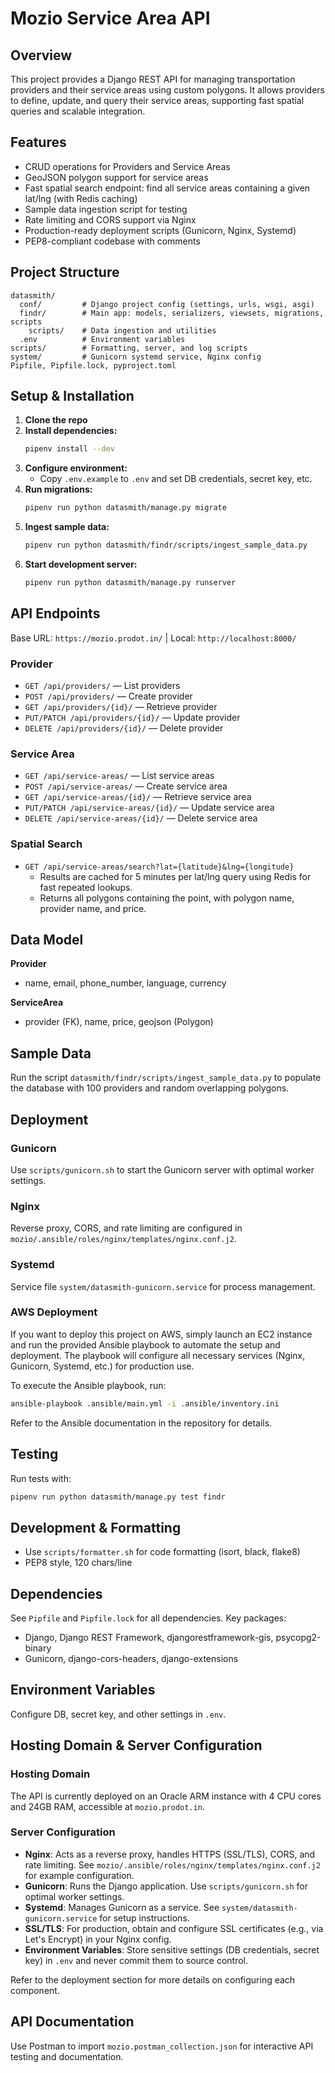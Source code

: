 
# Mozio Service Area API

## Overview
This project provides a Django REST API for managing transportation providers and their service areas using custom polygons. It allows providers to define, update, and query their service areas, supporting fast spatial queries and scalable integration.

## Features
- CRUD operations for Providers and Service Areas
- GeoJSON polygon support for service areas
- Fast spatial search endpoint: find all service areas containing a given lat/lng (with Redis caching)
- Sample data ingestion script for testing
- Rate limiting and CORS support via Nginx
- Production-ready deployment scripts (Gunicorn, Nginx, Systemd)
- PEP8-compliant codebase with comments

## Project Structure
```
datasmith/
  conf/         # Django project config (settings, urls, wsgi, asgi)
  findr/        # Main app: models, serializers, viewsets, migrations, scripts
    scripts/    # Data ingestion and utilities
  .env          # Environment variables
scripts/        # Formatting, server, and log scripts
system/         # Gunicorn systemd service, Nginx config
Pipfile, Pipfile.lock, pyproject.toml
```

## Setup & Installation
1. **Clone the repo**
2. **Install dependencies:**
   ```bash
   pipenv install --dev
   ```
3. **Configure environment:**
   - Copy `.env.example` to `.env` and set DB credentials, secret key, etc.
4. **Run migrations:**
   ```bash
   pipenv run python datasmith/manage.py migrate
   ```
5. **Ingest sample data:**
   ```bash
   pipenv run python datasmith/findr/scripts/ingest_sample_data.py
   ```
6. **Start development server:**
   ```bash
   pipenv run python datasmith/manage.py runserver
   ```

## API Endpoints
Base URL: `https://mozio.prodot.in/` | Local: `http://localhost:8000/`

### Provider
- `GET /api/providers/` — List providers
- `POST /api/providers/` — Create provider
- `GET /api/providers/{id}/` — Retrieve provider
- `PUT/PATCH /api/providers/{id}/` — Update provider
- `DELETE /api/providers/{id}/` — Delete provider

### Service Area
- `GET /api/service-areas/` — List service areas
- `POST /api/service-areas/` — Create service area
- `GET /api/service-areas/{id}/` — Retrieve service area
- `PUT/PATCH /api/service-areas/{id}/` — Update service area
- `DELETE /api/service-areas/{id}/` — Delete service area

### Spatial Search
- `GET /api/service-areas/search?lat={latitude}&lng={longitude}`
  - Results are cached for 5 minutes per lat/lng query using Redis for fast repeated lookups.
  - Returns all polygons containing the point, with polygon name, provider name, and price.

## Data Model
**Provider**
- name, email, phone_number, language, currency

**ServiceArea**
- provider (FK), name, price, geojson (Polygon)

## Sample Data
Run the script `datasmith/findr/scripts/ingest_sample_data.py` to populate the database with 100 providers and random overlapping polygons.

## Deployment

### Gunicorn
Use `scripts/gunicorn.sh` to start the Gunicorn server with optimal worker settings.

### Nginx
Reverse proxy, CORS, and rate limiting are configured in `mozio/.ansible/roles/nginx/templates/nginx.conf.j2`.

### Systemd
Service file `system/datasmith-gunicorn.service` for process management.

### AWS Deployment
If you want to deploy this project on AWS, simply launch an EC2 instance and run the provided Ansible playbook to automate the setup and deployment. The playbook will configure all necessary services (Nginx, Gunicorn, Systemd, etc.) for production use.

To execute the Ansible playbook, run:
```bash
ansible-playbook .ansible/main.yml -i .ansible/inventory.ini
```
Refer to the Ansible documentation in the repository for details.

## Testing
Run tests with:
```bash
pipenv run python datasmith/manage.py test findr
```

## Development & Formatting
- Use `scripts/formatter.sh` for code formatting (isort, black, flake8)
- PEP8 style, 120 chars/line

## Dependencies
See `Pipfile` and `Pipfile.lock` for all dependencies. Key packages:
- Django, Django REST Framework, djangorestframework-gis, psycopg2-binary
- Gunicorn, django-cors-headers, django-extensions

## Environment Variables
Configure DB, secret key, and other settings in `.env`.

## Hosting Domain & Server Configuration


### Hosting Domain
The API is currently deployed on an Oracle ARM instance with 4 CPU cores and 24GB RAM, accessible at `mozio.prodot.in`.

### Server Configuration
- **Nginx**: Acts as a reverse proxy, handles HTTPS (SSL/TLS), CORS, and rate limiting. See `mozio/.ansible/roles/nginx/templates/nginx.conf.j2` for example configuration.
- **Gunicorn**: Runs the Django application. Use `scripts/gunicorn.sh` for optimal worker settings.
- **Systemd**: Manages Gunicorn as a service. See `system/datasmith-gunicorn.service` for setup instructions.
- **SSL/TLS**: For production, obtain and configure SSL certificates (e.g., via Let's Encrypt) in your Nginx config.
- **Environment Variables**: Store sensitive settings (DB credentials, secret key) in `.env` and never commit them to source control.

Refer to the deployment section for more details on configuring each component.

## API Documentation
Use Postman to import `mozio.postman_collection.json` for interactive API testing and documentation.